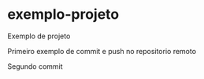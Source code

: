 # exemplo-projeto
Exemplo de projeto


Primeiro exemplo de commit e push no repositorio remoto



Segundo commit
